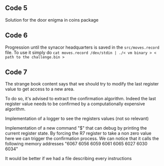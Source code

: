 ## Code 5

Solution for the door enigma in coins package

## Code 6

Progression until the synacor headquarters is saved in the `src/moves.record` file.
To use it simply do `cat moves.record /dev/stdin | ./< vm binary > < path to the challenge.bin >` 


## Code 7

The strange book content says that we should try to modify the last register value to get access to a new area.

To do so, it's advised to extract the confirmation algorithm. Indeed the last register value needs to be confirmed by a computationally expensive algorithm.

Implementation of a logger to see the registers values (not so relevant)

Implementation of a new command "$" that can debug by printing the current register state. By forcing the R7 register to take a non zero value here we can trigger the confirmation process. We can notice that it calls the following memory addresses "6067 6056 6059 6061 6065 6027 6030 6034"

It would be better if we had a file describing every instructions